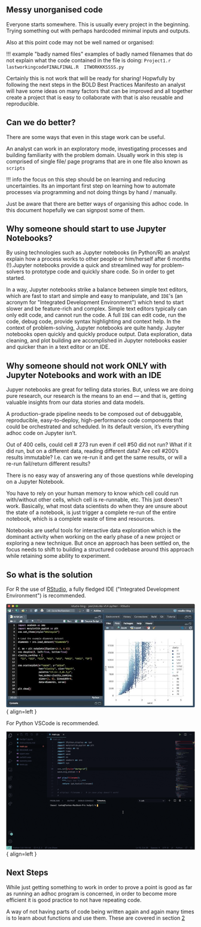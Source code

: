 

## Messy unorganised code 

Everyone starts somewhere. This is usually every project in the beginning. 
Trying something out with perhaps hardcoded minimal inputs and outputs.


Also at this point code may not be well named or organised:

!!! example "badly named files"
    examples of badly named filenames that do not explain what the code contained in the file is doing:
    ```
    Project1.r  
    lastworkingcodeFINALFINAL.R 
    ITWORKKKSSSS.py
    ```


Certainly this is not work that will be ready for sharing! Hopwfully by following the next steps in the BOLD Best Practices Manifesto an
analyst will have some ideas on many factors that can be improved and all together create a project that is easy to collaborate with that is
also reusable and reproducible.


## Can we do better?


There are some ways that even in this stage work can be useful.

An analyst can work in an exploratory mode, investigating processes and building familiarity with the problem domain. 
Usually work in this step is comprised of single file/ page programs that are in one file also known as `scripts` 

!!! info
    the focus on this step should be on learning and reducing uncertainties. 
    Its an important first step on learning how to automate processes via programming and 
    not doing things by hand / manually. 

Just be aware that there are better ways of organising this adhoc code. In this document hopefully we can signpost some of them.



## Why someone should start to use Jupyter Notebooks?

By using technologies such as Jupyter notebooks (in Python/R)  an analyst explain how a process works to other people or him/herself after 6 months (!).Jupyter notebooks provide a quick and streamlined way for problem-solvers to prototype code and quickly share code. So in order to get started.

In a way, Jupyter notebooks strike a balance between simple text editors, which are fast to start and simple and easy to manipulate, and `IDE`'s (an acronym for "Integrated Development Environment") which tend to start slower and be feature-rich and complex. Simple text editors typically can only edit code, and cannot run the code. A full `IDE` can edit code, run the code, debug code, provide syntax highlighting and context help. In the context of problem-solving, Jupyter notebooks are quite handy. Jupyter notebooks open quickly and quickly produce output. Data exploration, data cleaning, and plot building are accomplished in Jupyter notebooks easier and quicker than in a text editor or an IDE.

## Why someone should not work ONLY with Jupyter Notebooks and work with an IDE

Jupyer notebooks are great for telling data stories. But, unless we are doing pure research, our research is the means to an end — and that is, getting valuable insights from our data stories and data models.

A production-grade pipeline needs to be composed out of debuggable, reproducible, easy-to-deploy, high-performance code components that could be orchestrated and scheduled. In its default version, it’s everything adhoc code on Jupyter isn’t.

Out of 400 cells, could cell # 273 run even if cell #50 did not run? What if it did run, but on a different data, reading different data? Are cell #200’s results immutable? I.e. can we re-run it and get the same results, or will a re-run fail/return different results?

There is no easy way of answering any of those questions while developing on a Jupyter Notebook.

You have to rely on your human memory to know which cell could run with/without other cells, which cell is re-runnable, etc. 
This just doesn’t work. Basically, what most data scientists do when they are unsure about the state of a notebook, is just trigger a complete re-run of the entire notebook, which is a complete waste of time and resources.

Notebooks are useful tools for interactive data exploration which is the dominant activity when working on the early phase of a new project or exploring a new technique. But once an approach has been settled on, the focus needs to shift to building a structured codebase around this approach while retaining some ability to experiment. 

## So what is the solution

For R the use of [RStudio](https://www.rstudio.com/products/rstudio/), a fully fledged IDE ("Integrated Development Environment") is recommended.

![RStudio](img/rstudioIDE.jpeg){ align=left }


For Python VSCode is recommended.

![VSCode](img/pyVSCODEIDE.gif){ align=left }


## Next Steps


While just getting something to work in order to prove a point is good as far as running an adhoc program is concerned, 
in order to become more efficient it is good practice to not have repeating code. 

A way of not having parts of code being written again and again many times is to learn about functions and use them. These are covered in section [2](2_reusable_code.md)
